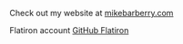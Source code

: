 Check out my website at [mikebarberry.com](https://mikebarberry.com)

Flatiron account [GitHub Flatiron](https://github.com/MikeBarberry-Flatiron)
